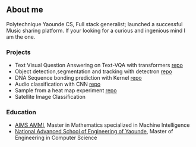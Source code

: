 ## About me

Polytechnique Yaounde CS, Full stack generalist; launched a successful Music sharing platform. If your looking for a curious and ingenious mind I am the one.


### Projects

* Text Visual Question Answering on Text-VQA with transformers [repo](https://github.com/djmMax/AMMIFinalProject)
* Object detection,segmentation and tracking with detectron [repo](https://github.com/djmMax/object-detection-detectron2)
* DNA Sequence bonding prediction with Kernel [repo](https://github.com/djmMax/dna-bonding-prediction)
* Audio classification with CNN [repo](https://github.com/djmMax/audio-classification)
* Sample from a heat map experiment [repo](https://github.com/djmMax/sample-a-heatmap)
* Satellite Image Classification

<!--- [more details](./project-details.html) -->

### Education

* [AIMS AMMI](https://aimsammi.org), Master in Mathematics specialized in Machine Intelligence
* [National Advanced School of Engineering of Yaounde](https://polytechnique.cm), Master of Engineering in Computer Science
